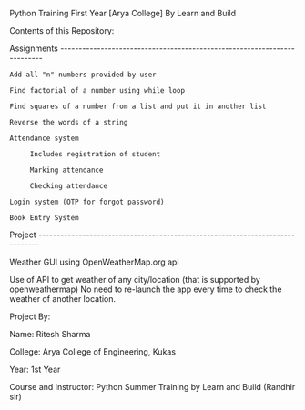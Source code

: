 Python Training First Year [Arya College]
         By Learn and Build 

         
Contents of this Repository:

Assignments -------------------------------------------------------------------------

    Add all "n" numbers provided by user
    
    Find factorial of a number using while loop
    
    Find squares of a number from a list and put it in another list
    
    Reverse the words of a string
    
    Attendance system
    
         Includes registration of student
         
         Marking attendance
         
         Checking attendance
         
    Login system (OTP for forgot password)
    
    Book Entry System

Project ------------------------------------------------------------------------------

Weather GUI using OpenWeatherMap.org api

 Use of API to get weather of any city/location (that is supported by openweathermap)
 No need to re-launch the app every time to check the weather of another location.

 
Project By:

Name: Ritesh Sharma

College: Arya College of Engineering, Kukas

Year: 1st Year

Course and Instructor: Python Summer Training by Learn and Build (Randhir sir)
